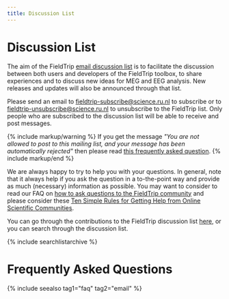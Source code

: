 ```yaml
---
title: Discussion List
---
```


# Discussion List

The aim of the FieldTrip [email discussion list](http://mailman.science.ru.nl/mailman/listinfo/fieldtrip) is to facilitate the discussion between both users and developers of the FieldTrip toolbox, to share experiences and to discuss new ideas for MEG and EEG analysis. New releases and updates will also be announced through that list.

Please send an email to fieldtrip-subscribe@science.ru.nl to subscribe or to fieldtrip-unsubscribe@science.ru.nl to unsubscribe to the FieldTrip list. Only people who are subscribed to the discussion list will be able to receive and post messages.

{% include markup/warning %}
If you get the message <em>"You are not allowed to post to this mailing list, and your message has been automatically rejected"</em> then please read <a href="/faq/why_am_i_not_allowed_to_post_to_the_discussion_list">this frequently asked question</a>.
{% include markup/end %}

We are always happy to try to help you with your questions. In general, note that it always help if you ask the question in a to-the-point way and provide as much (necessary) information as possible. You may want to consider to read our FAQ on [how to ask questions to the FieldTrip community](/faq/how_to_ask_good_questions_to_the_community) and please consider these [Ten Simple Rules for Getting Help from Online Scientific Communities](http://www.ploscompbiol.org/article/info:doi%2F10.1371%2Fjournal.pcbi.1002202).

You can go through the contributions to the FieldTrip discussion list [here](http://mailman.science.ru.nl/pipermail/fieldtrip), or you can search through the discussion list.

{% include searchlistarchive %}

# Frequently Asked Questions

{% include seealso tag1="faq" tag2="email" %}
